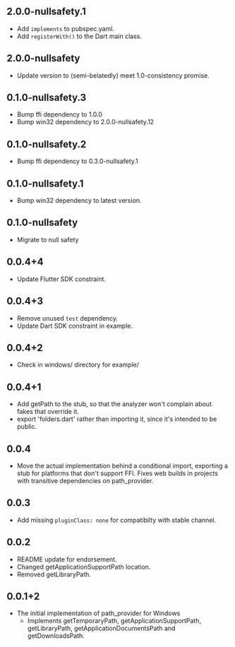 ## 2.0.0-nullsafety.1

* Add `implements` to pubspec.yaml.
* Add `registerWith()` to the Dart main class.

## 2.0.0-nullsafety

* Update version to (semi-belatedly) meet 1.0-consistency promise.

## 0.1.0-nullsafety.3

* Bump ffi dependency to 1.0.0
* Bump win32 dependency to 2.0.0-nullsafety.12

## 0.1.0-nullsafety.2

* Bump ffi dependency to 0.3.0-nullsafety.1

## 0.1.0-nullsafety.1

* Bump win32 dependency to latest version.

## 0.1.0-nullsafety

* Migrate to null safety

## 0.0.4+4

* Update Flutter SDK constraint.

## 0.0.4+3

* Remove unused `test` dependency.
* Update Dart SDK constraint in example.

## 0.0.4+2

* Check in windows/ directory for example/

## 0.0.4+1

* Add getPath to the stub, so that the analyzer won't complain about
  fakes that override it.
* export 'folders.dart' rather than importing it, since it's intended to be
  public.

## 0.0.4

* Move the actual implementation behind a conditional import, exporting
  a stub for platforms that don't support FFI. Fixes web builds in
  projects with transitive dependencies on path_provider.

## 0.0.3

* Add missing `pluginClass: none` for compatibilty with stable channel.

## 0.0.2

* README update for endorsement.
* Changed getApplicationSupportPath location.
* Removed getLibraryPath.

## 0.0.1+2

* The initial implementation of path_provider for Windows
  * Implements getTemporaryPath, getApplicationSupportPath, getLibraryPath,
    getApplicationDocumentsPath and getDownloadsPath.
